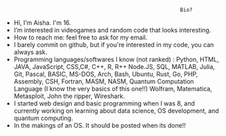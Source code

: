                                                              Bio?
- Hi, I’m Aisha. I'm 16.
- I’m interested in videogames and random code that looks interesting.
- How to reach me: feel free to ask for my email.
- I barely commit on github, but if you're interested in my code, you can always ask.
- Programming languages/softwares I know (not ranked) : Python, HTML, JAVA, JavaScript, CSS,C#, C++, R, R++ Node.JS, SQL, MATLAB, Julia, Git, Pascal, BASIC, MS-DOS, Arch, Bash, Ubuntu, Rust, Go, PHP, Assembly, CSH, Fortran, MASM, NASM, Quantum Computation Language (I know the very basics of this one!!) Wolfram, Matematica, Metasploit, John the ripper, Wireshark.
-  I started web design and basic programming when I was 8, and currently working on learning about data science, OS development, and quantum computing.
-  In the makings of an OS. It should be posted when its done!! 
